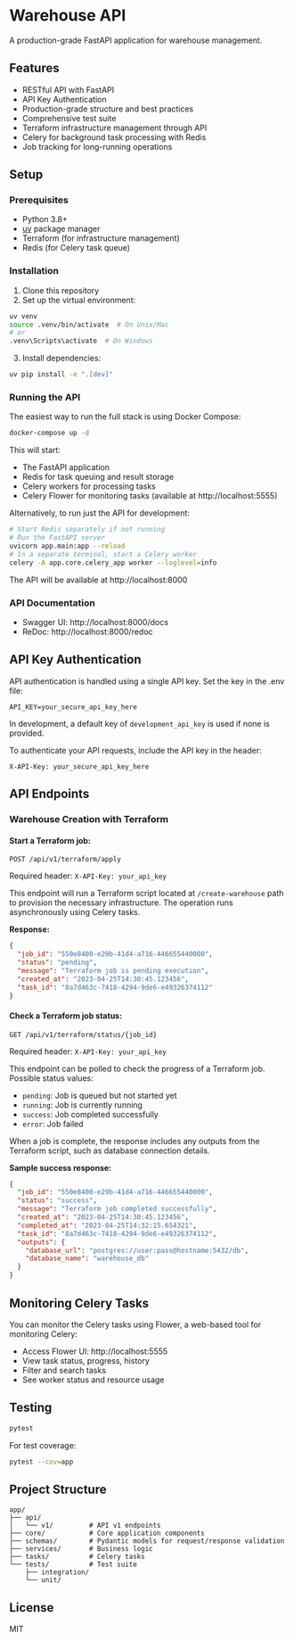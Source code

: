 # Warehouse API

A production-grade FastAPI application for warehouse management.

## Features

- RESTful API with FastAPI
- API Key Authentication
- Production-grade structure and best practices
- Comprehensive test suite
- Terraform infrastructure management through API
- Celery for background task processing with Redis
- Job tracking for long-running operations

## Setup

### Prerequisites

- Python 3.8+
- [uv](https://github.com/astral-sh/uv) package manager
- Terraform (for infrastructure management)
- Redis (for Celery task queue)

### Installation

1. Clone this repository
2. Set up the virtual environment:

```bash
uv venv
source .venv/bin/activate  # On Unix/Mac
# or
.venv\Scripts\activate  # On Windows
```

3. Install dependencies:

```bash
uv pip install -e ".[dev]"
```

### Running the API

The easiest way to run the full stack is using Docker Compose:

```bash
docker-compose up -d
```

This will start:
- The FastAPI application
- Redis for task queuing and result storage
- Celery workers for processing tasks
- Celery Flower for monitoring tasks (available at http://localhost:5555)

Alternatively, to run just the API for development:

```bash
# Start Redis separately if not running
# Run the FastAPI server
uvicorn app.main:app --reload
# In a separate terminal, start a Celery worker
celery -A app.core.celery_app worker --loglevel=info
```

The API will be available at http://localhost:8000

### API Documentation

- Swagger UI: http://localhost:8000/docs
- ReDoc: http://localhost:8000/redoc

## API Key Authentication

API authentication is handled using a single API key. Set the key in the .env file:

```
API_KEY=your_secure_api_key_here
```

In development, a default key of `development_api_key` is used if none is provided.

To authenticate your API requests, include the API key in the header:

```
X-API-Key: your_secure_api_key_here
```

## API Endpoints

### Warehouse Creation with Terraform

#### Start a Terraform job:

```
POST /api/v1/terraform/apply
```

Required header: `X-API-Key: your_api_key`

This endpoint will run a Terraform script located at `/create-warehouse` path to provision the necessary infrastructure. The operation runs asynchronously using Celery tasks.

**Response:**
```json
{
  "job_id": "550e8400-e29b-41d4-a716-446655440000",
  "status": "pending",
  "message": "Terraform job is pending execution",
  "created_at": "2023-04-25T14:30:45.123456",
  "task_id": "8a7d463c-7418-4294-9de6-e49326374112"
}
```

#### Check a Terraform job status:

```
GET /api/v1/terraform/status/{job_id}
```

Required header: `X-API-Key: your_api_key`

This endpoint can be polled to check the progress of a Terraform job. Possible status values:
- `pending`: Job is queued but not started yet
- `running`: Job is currently running
- `success`: Job completed successfully
- `error`: Job failed

When a job is complete, the response includes any outputs from the Terraform script, such as database connection details.

**Sample success response:**
```json
{
  "job_id": "550e8400-e29b-41d4-a716-446655440000",
  "status": "success",
  "message": "Terraform job completed successfully",
  "created_at": "2023-04-25T14:30:45.123456",
  "completed_at": "2023-04-25T14:32:15.654321",
  "task_id": "8a7d463c-7418-4294-9de6-e49326374112",
  "outputs": {
    "database_url": "postgres://user:pass@hostname:5432/db",
    "database_name": "warehouse_db"
  }
}
```

## Monitoring Celery Tasks

You can monitor the Celery tasks using Flower, a web-based tool for monitoring Celery:

- Access Flower UI: http://localhost:5555
- View task status, progress, history
- Filter and search tasks
- See worker status and resource usage

## Testing

```bash
pytest
```

For test coverage:

```bash
pytest --cov=app
```

## Project Structure

```
app/
├── api/
│   └── v1/         # API v1 endpoints
├── core/           # Core application components 
├── schemas/        # Pydantic models for request/response validation
├── services/       # Business logic
├── tasks/          # Celery tasks
└── tests/          # Test suite
    ├── integration/
    └── unit/
```

## License

MIT 